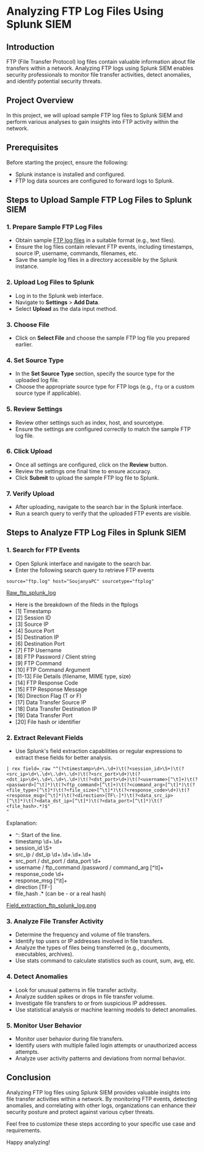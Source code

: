 # Analyzing FTP Log Files Using Splunk SIEM

## Introduction
FTP (File Transfer Protocol) log files contain valuable information about file transfers within a network. Analyzing FTP logs using Splunk SIEM enables security professionals to monitor file transfer activities, detect anomalies, and identify potential security threats.

## Project Overview
In this project, we will upload sample FTP log files to Splunk SIEM and perform various analyses to gain insights into FTP activity within the network.

## Prerequisites
Before starting the project, ensure the following:
- Splunk instance is installed and configured.
- FTP log data sources are configured to forward logs to Splunk.

## Steps to Upload Sample FTP Log Files to Splunk SIEM

### 1. Prepare Sample FTP Log Files
- Obtain sample [FTP log files](https://www.secrepo.com/maccdc2012/ftp.log.gz) in a suitable format (e.g., text files).
- Ensure the log files contain relevant FTP events, including timestamps, source IP, username, commands, filenames, etc.
- Save the sample log files in a directory accessible by the Splunk instance.

### 2. Upload Log Files to Splunk
- Log in to the Splunk web interface.
- Navigate to **Settings** > **Add Data**.
- Select **Upload** as the data input method.

### 3. Choose File
- Click on **Select File** and choose the sample FTP log file you prepared earlier.

### 4. Set Source Type
- In the **Set Source Type** section, specify the source type for the uploaded log file.
- Choose the appropriate source type for FTP logs (e.g., `ftp` or a custom source type if applicable).

### 5. Review Settings
- Review other settings such as index, host, and sourcetype.
- Ensure the settings are configured correctly to match the sample FTP log file.

### 6. Click Upload
- Once all settings are configured, click on the **Review** button.
- Review the settings one final time to ensure accuracy.
- Click **Submit** to upload the sample FTP log file to Splunk.

### 7. Verify Upload
- After uploading, navigate to the search bar in the Splunk interface.
- Run a search query to verify that the uploaded FTP events are visible.


## Steps to Analyze FTP Log Files in Splunk SIEM

### 1. Search for FTP Events   
- Open Splunk interface and navigate to the search bar.
- Enter the following search query to retrieve FTP events
```
source="ftp.log" host="SoujanyaPC" sourcetype="ftplog"
```
[Raw_ftp_splunk_log](Raw_ftp_splunk_log.png)
- Here is the breakdown of the fileds in the ftplogs
-  [1] Timestamp
-  [2] Session ID
-  [3] Source IP
-  [4] Source Port
-  [5] Destination IP
-  [6] Destination Port
-  [7] FTP Username
-  [8] FTP Password / Client string
-  [9] FTP Command
-  [10] FTP Command Argument
-  [11-13] File Details (filename, MIME type, size)
-  [14] FTP Response Code
-  [15] FTP Response Message
-  [16] Direction Flag (T or F)
-  [17] Data Transfer Source IP
-  [18] Data Transfer Destination IP
-  [19] Data Transfer Port
-  [20] File hash or identifier

### 2.  Extract Relevant Fields
- Use Splunk's field extraction capabilities or regular expressions to extract these fields for better analysis.
```
| rex field=_raw "^(?<timestamp>\d+\.\d+)\t(?<session_id>\S+)\t(?<src_ip>\d+\.\d+\.\d+\.\d+)\t(?<src_port>\d+)\t(?<dst_ip>\d+\.\d+\.\d+\.\d+)\t(?<dst_port>\d+)\t(?<username>[^\t]+)\t(?<password>[^\t]*)\t(?<ftp_command>[^\t]+)\t(?<command_arg>[^\t]*)\t(?<file_type>[^\t]*)\t(?<file_size>[^\t]*)\t(?<response_code>\d+)\t(?<response_msg>[^\t]*)\t(?<direction>[TF\-]*)\t(?<data_src_ip>[^\t]*)\t(?<data_dst_ip>[^\t]*)\t(?<data_port>[^\t]*)\t(?<file_hash>.*)$"
"
```

Explanation:
- `^`: Start of the line.
-  timestamp	\d+\.\d+
-  session_id	\S+
-  src_ip / dst_ip	\d+\.\d+\.\d+\.\d+
-  src_port / dst_port / data_port	\d+
-  username / ftp_command /password / command_arg	[^\t]+
-  response_code	\d+
-  response_msg	[^\t]+
-  direction	[TF\-]
-  file_hash	.* (can be - or a real hash)

[Field_extraction_ftp_splunk_log.png](field_extraction_ftp_splunk_log.png)


### 3. Analyze File Transfer Activity
- Determine the frequency and volume of file transfers.
- Identify top users or IP addresses involved in file transfers.
- Analyze the types of files being transferred (e.g., documents, executables, archives).
- Use stats command to calculate statistics such as count, sum, avg, etc.

### 4. Detect Anomalies
- Look for unusual patterns in file transfer activity.
- Analyze sudden spikes or drops in file transfer volume.
- Investigate file transfers to or from suspicious IP addresses.
- Use statistical analysis or machine learning models to detect anomalies.


### 5. Monitor User Behavior
- Monitor user behavior during file transfers.
- Identify users with multiple failed login attempts or unauthorized access attempts.
- Analyze user activity patterns and deviations from normal behavior.

## Conclusion
Analyzing FTP log files using Splunk SIEM provides valuable insights into file transfer activities within a network. By monitoring FTP events, detecting anomalies, and correlating with other logs, organizations can enhance their security posture and protect against various cyber threats.

Feel free to customize these steps according to your specific use case and requirements. 

Happy analyzing!
